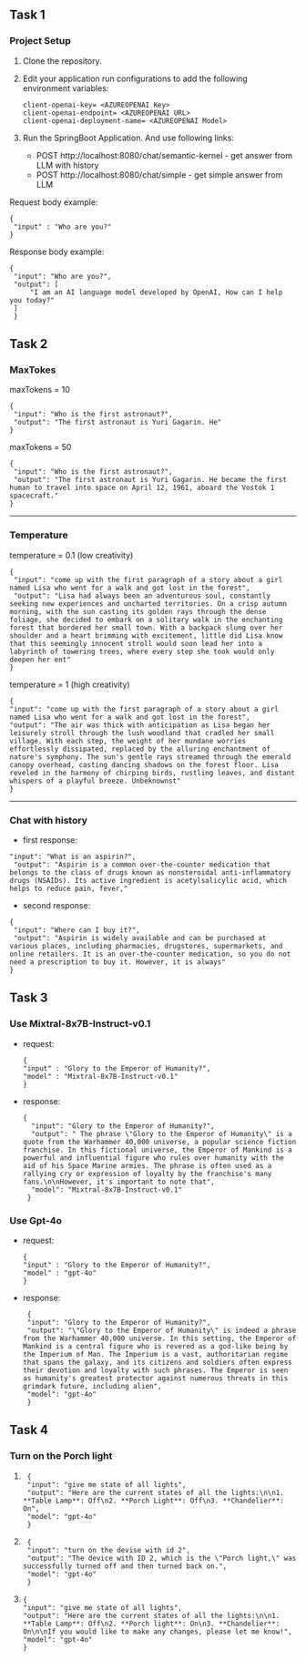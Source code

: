## Task 1
### Project Setup
1. Clone the repository.
2. Edit your application run configurations to add the following environment variables:
   ```
   client-openai-key= <AZUREOPENAI Key>
   client-openai-endpoint= <AZUREOPENAI URL>
   client-openai-deployment-name= <AZUREOPENAI Model>
   ```
3. Run the SpringBoot Application. And use following links:

   - POST http://localhost:8080/chat/semantic-kernel - get answer from LLM with history
   - POST http://localhost:8080/chat/simple - get simple answer from LLM


 Request body example:
   ```
   {
    "input" : "Who are you?"      
   }
   ```

 Response body example:
   ```
   {
    "input": "Who are you?",
    "output": [
        "I am an AI language model developed by OpenAI, How can I help you today?"
    ]
    }
   ```

## Task 2

### MaxTokes

   maxTokens = 10
   ```
   {
    "input": "Who is the first astronaut?",
    "output": "The first astronaut is Yuri Gagarin. He"
   }
   ```

   maxTokens = 50
   ```
   {
    "input": "Who is the first astronaut?",
    "output": "The first astronaut is Yuri Gagarin. He became the first human to travel into space on April 12, 1961, aboard the Vostok 1 spacecraft."
   }
   ```

   ---
### Temperature

   temperature = 0.1 (low creativity) 
   ```
   {
    "input": "come up with the first paragraph of a story about a girl named Lisa who went for a walk and got lost in the forest",
    "output": "Lisa had always been an adventurous soul, constantly seeking new experiences and uncharted territories. On a crisp autumn morning, with the sun casting its golden rays through the dense foliage, she decided to embark on a solitary walk in the enchanting forest that bordered her small town. With a backpack slung over her shoulder and a heart brimming with excitement, little did Lisa know that this seemingly innocent stroll would soon lead her into a labyrinth of towering trees, where every step she took would only deepen her ent"
   }
   ```

   temperature = 1 (high creativity)
   ```
   {
   "input": "come up with the first paragraph of a story about a girl named Lisa who went for a walk and got lost in the forest",
   "output": "The air was thick with anticipation as Lisa began her leisurely stroll through the lush woodland that cradled her small village. With each step, the weight of her mundane worries effortlessly dissipated, replaced by the alluring enchantment of nature's symphony. The sun's gentle rays streamed through the emerald canopy overhead, casting dancing shadows on the forest floor. Lisa reveled in the harmony of chirping birds, rustling leaves, and distant whispers of a playful breeze. Unbeknownst"
   }
   ```

   ---
### Chat with history
   
   * first response:
   ```
   "input": "What is an aspirin?",
    "output": "Aspirin is a common over-the-counter medication that belongs to the class of drugs known as nonsteroidal anti-inflammatory drugs (NSAIDs). Its active ingredient is acetylsalicylic acid, which helps to reduce pain, fever,"
   ```

   * second response:
   ```
   {
    "input": "Where can I buy it?",
    "output": "Aspirin is widely available and can be purchased at various places, including pharmacies, drugstores, supermarkets, and online retailers. It is an over-the-counter medication, so you do not need a prescription to buy it. However, it is always"
   }
   ```

## Task 3

### Use Mixtral-8x7B-Instruct-v0.1
* request:
   ```
   {
   "input" : "Glory to the Emperor of Humanity?",
   "model" : "Mixtral-8x7B-Instruct-v0.1"      
   }
   ```
* response:
  ```
  {
    "input": "Glory to the Emperor of Humanity?",
    "output": " The phrase \"Glory to the Emperor of Humanity\" is a quote from the Warhammer 40,000 universe, a popular science fiction franchise. In this fictional universe, the Emperor of Mankind is a powerful and influential figure who rules over humanity with the aid of his Space Marine armies. The phrase is often used as a rallying cry or expression of loyalty by the franchise's many fans.\n\nHowever, it's important to note that",
    "model": "Mixtral-8x7B-Instruct-v0.1"
   }
  ```

### Use Gpt-4o
* request:
   ```
   {
   "input" : "Glory to the Emperor of Humanity?",
   "model" : "gpt-4o"      
   }
   ```
* response:
  ```
   {
   "input": "Glory to the Emperor of Humanity?",
   "output": "\"Glory to the Emperor of Humanity\" is indeed a phrase from the Warhammer 40,000 universe. In this setting, the Emperor of Mankind is a central figure who is revered as a god-like being by the Imperium of Man. The Imperium is a vast, authoritarian regime that spans the galaxy, and its citizens and soldiers often express their devotion and loyalty with such phrases. The Emperor is seen as humanity's greatest protector against numerous threats in this grimdark future, including alien",
   "model": "gpt-4o"
   }
  ```

## Task 4
### Turn on the Porch light

1. ````
    {
    "input": "give me state of all lights",
    "output": "Here are the current states of all the lights:\n\n1. **Table Lamp**: Off\n2. **Porch Light**: Off\n3. **Chandelier**: On",
    "model": "gpt-4o"
    }
    ````
   
2. ````
    {
    "input": "turn on the devise with id 2",
    "output": "The device with ID 2, which is the \"Porch light,\" was successfully turned off and then turned back on.",
    "model": "gpt-4o"
    }
    ````
   
3.  ````
    {
    "input": "give me state of all lights",
    "output": "Here are the current states of all the lights:\n\n1. **Table Lamp**: Off\n2. **Porch light**: On\n3. **Chandelier**: On\n\nIf you would like to make any changes, please let me know!",
    "model": "gpt-4o"
    }
    ````   
